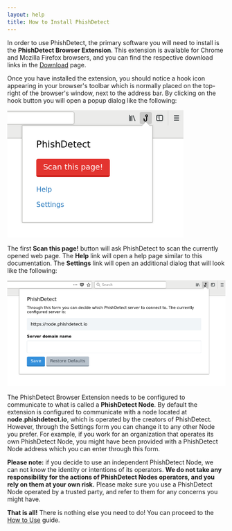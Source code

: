 ```yaml
---
layout: help
title: How to Install PhishDetect
---
```


In order to use PhishDetect, the primary software you will need to install is the **PhishDetect Browser Extension**. This extension is available for Chrome and Mozilla Firefox browsers, and you can find the respective download links in the [Download](/download/) page.

Once you have installed the extension, you should notice a hook icon appearing in your browser's toolbar which is normally placed on the top-right of the browser's window, next to the address bar. By clicking on the hook button you will open a popup dialog like the following:

![](popup.png)

The first **Scan this page!** button will ask PhishDetect to scan the currently opened web page. The **Help** link will open a help page similar to this documentation. The **Settings** link will open an additional dialog that will look like the following:

![](settings.png)

The PhishDetect Browser Extension needs to be configured to communicate to what is called a **PhishDetect Node**. By default the extension is configured to communicate with a node located at **node.phishdetect.io**, which is operated by the creators of PhishDetect. However, through the Settings form you can change it to any other Node you prefer. For example, if you work for an organization that operates its own PhishDetect Node, you might have been provided with a PhishDetect Node address which you can enter through this form.

<p class="info-box"><b>Please note:</b> if you decide to use an independent PhishDetect Node, we can not know the identity or intentions of its operators. <b>We do not take any responsibility for the actions of PhishDetect Nodes operators, and you rely on them at your own risk.</b> Please make sure you use a PhishDetect Node operated by a trusted party, and refer to them for any concerns you might have.</p>

**That is all!** There is nothing else you need to do! You can proceed to the [How to Use](/help/how-to-use/) guide.
